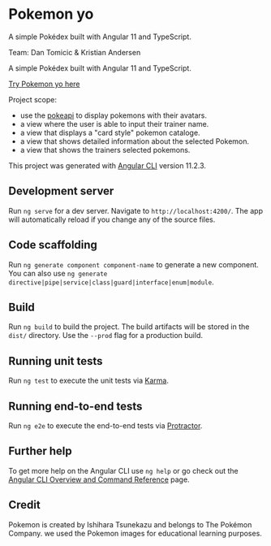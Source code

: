# Pokemon yo

A simple Pokédex built with Angular 11 and TypeScript.

Team: Dan Tomicic & Kristian Andersen

A simple Pokédex built with Angular 11 and TypeScript.

[Try Pokemon yo here ](https://pokemonyo.vercel.app/) 

Project scope:

- use the [pokeapi](https://pokeapi.co/) to display pokemons with their avatars.
- a view where the user is able to input their trainer name.
- a view that displays a "card style" pokemon cataloge.
- a view that shows detailed information about the selected Pokemon.
- a view that shows the trainers selected pokemons.


This project was generated with [Angular CLI](https://github.com/angular/angular-cli) version 11.2.3.

## Development server

Run `ng serve` for a dev server. Navigate to `http://localhost:4200/`. The app will automatically reload if you change any of the source files.

## Code scaffolding

Run `ng generate component component-name` to generate a new component. You can also use `ng generate directive|pipe|service|class|guard|interface|enum|module`.

## Build

Run `ng build` to build the project. The build artifacts will be stored in the `dist/` directory. Use the `--prod` flag for a production build.

## Running unit tests

Run `ng test` to execute the unit tests via [Karma](https://karma-runner.github.io).

## Running end-to-end tests

Run `ng e2e` to execute the end-to-end tests via [Protractor](http://www.protractortest.org/).

## Further help

To get more help on the Angular CLI use `ng help` or go check out the [Angular CLI Overview and Command Reference](https://angular.io/cli) page.

## Credit
Pokemon is created by Ishihara Tsunekazu and belongs to The Pokémon Company. we used the Pokemon images for educational learning purposes.
